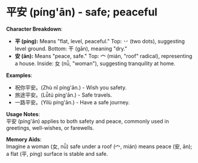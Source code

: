 # **平安 (píng'ān) - safe; peaceful**

**Character Breakdown**:  
- **平 (píng):** Means "flat, level, peaceful." Top: 丷 (two dots), suggesting level ground. Bottom: 干 (gān), meaning "dry."  
- **安 (ān):** Means "peace, safe." Top: 宀 (mián, "roof" radical), representing a house. Inside: 女 (nǚ, "woman"), suggesting tranquility at home.

**Examples**:  
- 祝你平安。(Zhù nǐ píng'ān.) - Wish you safety.  
- 旅途平安。(Lǚtú píng'ān.) - Safe travels.  
- 一路平安。(Yílù píng'ān.) - Have a safe journey.

**Usage Notes**:  
平安 (píng'ān) applies to both safety and peace, commonly used in greetings, well-wishes, or farewells.

**Memory Aids**:  
Imagine a woman (女, nǚ) safe under a roof (宀, mián) means peace (安, ān); a flat (平, píng) surface is stable and safe.